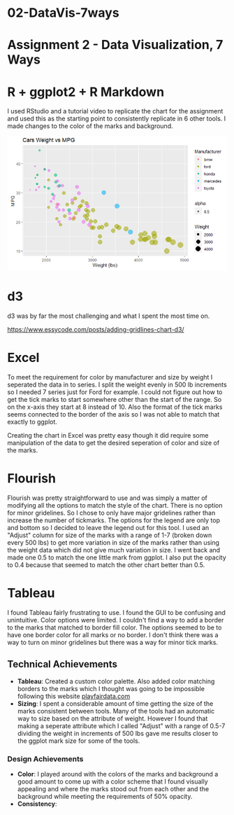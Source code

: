 # 02-DataVis-7ways

Assignment 2 - Data Visualization, 7 Ways  
===

# R + ggplot2 + R Markdown

I used RStudio and a tutorial video to replicate the chart for the assignment and used this as the starting point to consistently replicate in 6 other tools. I made changes to the color of the marks and background.


![ggplot2](img/ggplot2.png)

# d3

d3 was by far the most challenging and what I spent the most time on. 

<a href = "https://www.essycode.com/posts/adding-gridlines-chart-d3/">https://www.essycode.com/posts/adding-gridlines-chart-d3/</a>

# Excel

To meet the requirement for color by manufacturer and size by weight I seperated the data in to series. I split the weight evenly in 500 lb increments so I needed 7 series just for Ford for example. I could not figure out how to get the tick marks to start somewhere other than the start of the range. So on the x-axis they start at 8 instead of 10. Also the format of the tick marks seems connected to the border of the axis so I was not able to match that exactly to ggplot.

Creating the chart in Excel was pretty easy though it did require some manipulation of the data to get the desired seperation of color and size of the marks. 

# Flourish

Flourish was pretty straightforward to use and was simply a matter of modifying all the options to match the style of the chart. There is no option for minor gridelines. So I chose to only have major gridelines rather than increase the number of tickmarks. The options for the legend are only top and bottom so I decided to leave the legend out for this tool. I used an "Adjust" column for size of the marks with a range of 1-7 (broken down every 500 lbs) to get more variation in size of the marks rather than using the weight data which did not give much variation in size. I went back and made one 0.5 to match the one little mark from ggplot. I also put the opacity to 0.4 because that seemed to match the other chart better than 0.5.

# Tableau

I found Tableau fairly frustrating to use. I found the GUI to be confusing and unintuitive. Color options were limited. I couldn't find a way to add a border to the marks that matched to border fill color. The options seemed to be to have one border color for all marks or no border. I don't think there was a way to turn on minor gridelines but there was a way for minor tick marks. 


## Technical Achievements
- **Tableau**: Created a custom color palette. Also added color matching borders to the marks which I thought was going to be impossible following this website <a href = "https://playfairdata.com/3-ways-to-make-stunning-scatter-plots-in-tableau"/> playfairdata.com </a>
- **Sizing**: I spent a considerable amount of time getting the size of the marks consistent between tools. Many of the tools had an automatic way to size based on the attribute of weight. However I found that making a seperate attribute which I called "Adjust" with a range of 0.5-7 dividing the weight in increments of 500 lbs gave me results closer to the ggplot mark size for some of the tools.

### Design Achievements
- **Color**: I played around with the colors of the marks and background a good amount to come up with a color scheme that I found visually appealing and where the marks stood out from each other and the background while meeting the requirements of 50% opacity. 
- **Consistency**:
